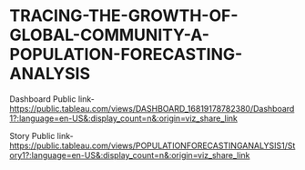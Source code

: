 # TRACING-THE-GROWTH-OF-GLOBAL-COMMUNITY-A-POPULATION-FORECASTING-ANALYSIS

Dashboard Public link-https://public.tableau.com/views/DASHBOARD_16819178782380/Dashboard1?:language=en-US&:display_count=n&:origin=viz_share_link

Story Public link-https://public.tableau.com/views/POPULATIONFORECASTINGANALYSIS1/Story1?:language=en-US&:display_count=n&:origin=viz_share_link
